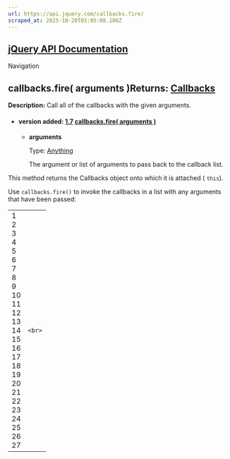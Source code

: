 ```yaml
---
url: https://api.jquery.com/callbacks.fire/
scraped_at: 2025-10-20T03:05:08.106Z
---
```


## [jQuery API Documentation](https://jquery.com/ "jQuery API Documentation")

Navigation

## callbacks.fire( arguments )Returns: [Callbacks](http://api.jquery.com/Types/\#Callbacks)

**Description:** Call all of the callbacks with the given arguments.

- #### version added: [1.7](https://api.jquery.com/category/version/1.7/) [callbacks.fire( arguments )](https://api.jquery.com/callbacks.fire/\#callbacks-fire-arguments)

  - **arguments**

    Type: [Anything](http://api.jquery.com/Types/#Anything)

    The argument or list of arguments to pass back to the callback list.

This method returns the Callbacks object onto which it is attached ( `this`).

Use `callbacks.fire()` to invoke the callbacks in a list with any arguments that have been passed:

|     |     |
| --- | --- |
| 1<br>2<br>3<br>4<br>5<br>6<br>7<br>8<br>9<br>10<br>11<br>12<br>13<br>14<br>15<br>16<br>17<br>18<br>19<br>20<br>21<br>22<br>23<br>24<br>25<br>26<br>27 | ```<br>``` |